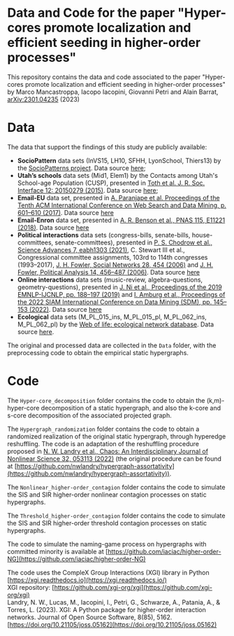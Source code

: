 # Data and Code for the paper "Hyper-cores promote localization and efficient seeding in higher-order processes"
This repository contains the data and code associated to the paper "Hyper-cores promote localization and efficient seeding in higher-order processes" by Marco Mancastroppa, Iacopo Iacopini, Giovanni Petri and Alain Barrat, [arXiv:2301.04235](https://arxiv.org/abs/2301.04235) (2023)
# Data
The data that support the findings of this study are publicly available:
* **SocioPattern** data sets (InVS15, LH10, SFHH, LyonSchool, Thiers13) by the [SocioPatterns project](http://www.sociopatterns.org/). Data source [here](http://www.sociopatterns.org/datasets/);
* **Utah’s schools** data sets (Mid1, Elem1) by the Contacts among Utah's School-age Population (CUSP), presented in [Toth et al. J. R. Soc. Interface 12: 20150279 (2015)](https://royalsocietypublishing.org/doi/10.1098/rsif.2015.0279). Data source [here](https://royalsocietypublishing.org/doi/suppl/10.1098/rsif.2015.0279);
* **Email-EU** data set, presented in [A. Paranjape et al. Proceedings of the Tenth ACM International Conference on Web Search and Data Mining, p. 601–610 (2017)](https://dl.acm.org/doi/10.1145/3018661.3018731). Data source [here](https://www.cs.cornell.edu/~arb/data/)
* **Email-Enron** data set, presented in [A. R. Benson et al., PNAS 115, E11221 (2018)](https://www.pnas.org/doi/10.1073/pnas.1800683115). Data source [here](https://www.cs.cornell.edu/~arb/data/)
* **Political interactions** data sets (congress-bills, senate-bills, house-committees, senate-committees), presented in [P. S. Chodrow et al., Science Advances 7, eabh1303 (2021)](https://www.science.org/doi/10.1126/sciadv.abh1303), C. Stewart III et al., Congressional committee assignments, 103rd to 114th congresses (1993–2017), [J. H. Fowler, Social Networks 28, 454 (2006)](https://doi.org/10.1016/j.socnet.2005.11.003) and [J. H. Fowler, Political Analysis 14, 456–487 (2006)](https://doi.org/10.1093/pan/mpl002). Data source [here](https://www.cs.cornell.edu/~arb/data/)
* **Online interactions** data sets (music-review, algebra-questions, geometry-questions), presented in [J. Ni et al., Proceedings of the 2019 EMNLP-IJCNLP, pp. 188–197 (2019)](https://aclanthology.org/D19-1018/) and [I. Amburg et al., Proceedings of the 2022 SIAM International Conference on Data Mining (SDM), pp. 145–153 (2022)](https://epubs.siam.org/doi/10.1137/1.9781611977172.17). Data source [here](https://www.cs.cornell.edu/~arb/data/)
* **Ecological** data sets (M_PL_015_ins, M_PL_015_pl, M_PL_062_ins, M_PL_062_pl) by the [Web of life: ecological network database](https://www.web-of-life.es ). Data source [here](https://www.web-of-life.es).

The original and processed data are collected in the `Data` folder, with the preprocessing code to obtain the empirical static hypergraphs.
# Code

The `Hyper-core_decomposition` folder contains the code to obtain the (k,m)-hyper-core decomposition of a static hypergraph, and also the k-core and s-core decomposition of the associated projected graph. 

The `Hypergraph_randomization` folder contains the code to obtain a randomized realization of the original static hypergraph, through hyperedge reshuffling. The code is an adaptation of the reshuffling procedure proposed in [N. W. Landry et al., Chaos: An Interdisciplinary Journal of Nonlinear Science 32, 053113 (2022)](https://doi.org/10.1063/5.0086905) (the original procedure can be found at [https://github.com/nwlandry/hypergraph-assortativity](https://github.com/nwlandry/hypergraph-assortativity)).  

The `Nonlinear_higher-order_contagion` folder contains the code to simulate the SIS and SIR higher-order nonlinear contagion processes on static hypergraphs.  

The `Threshold_higher-order_contagion` folder contains the code to simulate the SIS and SIR higher-order threshold contagion processes on static hypergraphs.  

The code to simulate the naming-game process on hypergraphs with committed minority is available at [https://github.com/iaciac/higher-order-NG](https://github.com/iaciac/higher-order-NG)

The code uses the CompleX Group Interactions (XGI) library in Python [https://xgi.readthedocs.io](https://xgi.readthedocs.io/)  
XGI repository: [https://github.com/xgi-org/xgi](https://github.com/xgi-org/xgi)  
Landry, N. W., Lucas, M., Iacopini, I., Petri, G., Schwarze, A., Patania, A., & Torres, L. (2023). XGI: A Python package for higher-order interaction networks. Journal of Open Source Software, 8(85), 5162. [https://doi.org/10.21105/joss.05162](https://doi.org/10.21105/joss.05162)
